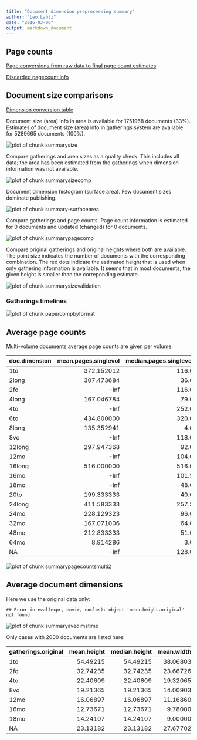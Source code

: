 ```yaml
---
title: "Document dimension preprocessing summary"
author: "Leo Lahti"
date: "2016-03-06"
output: markdown_document
---
```



## Page counts

[Page conversions from raw data to final page count estimates](https://raw.githubusercontent.com/rOpenGov/estc/master/inst/examples/output.tables/pagecount_conversion_nontrivial.csv)

<!--[Page conversions from raw data to final page count estimates with volume info](https://raw.githubusercontent.com/rOpenGov/estc/master/inst/examples/output.tables/page_conversion_table_full.csv)-->

[Discarded pagecount info](https://raw.githubusercontent.com/rOpenGov/estc/master/inst/examples/output.tables/pagecount_discarded.csv)



## Document size comparisons

[Dimension conversion table](https://raw.githubusercontent.com/rOpenGov/estc/master/inst/examples/output.tables/conversions_physical_dimension.csv)

<!--[Discarded dimension info](https://raw.githubusercontent.com/rOpenGov/estc/master/inst/examples/output.tables/dimensions_discarded.csv)-->

Document size (area) info in area is available for 1751968 documents (33%). Estimates of document size (area) info in gatherings system are available for 5289665 documents (100%). 

![plot of chunk summarysize](figure/summarysize-1.png)


Compare gatherings and area sizes as a quality check. This includes all data; the area has been estimated from the gatherings when dimension information was not available.

![plot of chunk summarysizecomp](figure/summarysizecomp-1.png)

Document dimension histogram (surface area). Few document sizes dominate publishing.

![plot of chunk summary-surfacearea](figure/summary-surfacearea-1.png)


Compare gatherings and page counts. Page count information is estimated for 0 documents and updated (changed) for 0 documents. 

![plot of chunk summarypagecomp](figure/summarypagecomp-1.png)

Compare original gatherings and original heights where both are available. The point size indicates the number of documents with the corresponding combination. The red dots indicate the estimated height that is used when only gathering information is available. It seems that in most documents, the given height is smaller than the correponding estimate.

![plot of chunk summarysizevalidation](figure/summarysizevalidation-1.png)

### Gatherings timelines

![plot of chunk papercompbyformat](figure/papercompbyformat-1.png)

## Average page counts 

Multi-volume documents average page counts are given per volume.


|doc.dimension | mean.pages.singlevol| median.pages.singlevol| n.singlevol| mean.pages.multivol| median.pages.multivol| n.multivol| mean.pages.issue| median.pages.issue| n.issue|
|:-------------|--------------------:|----------------------:|-----------:|-------------------:|---------------------:|----------:|----------------:|------------------:|-------:|
|1to           |           372.152012|                  116.0|        2584|                  NA|                    NA|         NA|         23.40741|               23.5|      54|
|2long         |           307.473684|                   36.0|          80|                  NA|                    NA|         NA|         27.11111|               32.0|       9|
|2fo           |                 -Inf|                  116.0|      163639|            390.3662|                441.00|        587|         22.86128|               20.0|   14360|
|4long         |           167.046784|                   79.0|         315|             66.5000|                 66.50|          5|         23.04167|               25.0|      48|
|4to           |                 -Inf|                  252.0|      425830|            439.4662|                488.50|       4436|         19.24273|               16.0|   37231|
|6to           |           434.800000|                  320.0|          19|                  NA|                    NA|         NA|               NA|                 NA|      NA|
|8long         |           135.352941|                    4.0|          50|                  NA|                    NA|         NA|         13.00000|               13.0|       1|
|8vo           |                 -Inf|                  118.0|      534128|            373.2755|                372.00|       3076|         21.58982|               16.0|   54868|
|12long        |           297.947368|                   92.0|          31|           1052.5000|               1052.50|          1|         20.50000|               16.0|       6|
|12mo          |                 -Inf|                  104.0|       68735|            414.7272|                366.00|        319|         22.85625|               20.0|    7478|
|16long        |           516.000000|                  516.0|           1|                  NA|                    NA|         NA|               NA|                 NA|      NA|
|16mo          |                 -Inf|                  101.5|        8070|            451.1158|                410.00|         19|         23.05742|               20.0|     836|
|18mo          |                 -Inf|                   48.0|        3899|            643.7500|                674.75|         10|         22.17703|               20.0|     418|
|20to          |           199.333333|                   40.0|           7|                  NA|                    NA|         NA|         40.00000|               40.0|       1|
|24long        |           411.583333|                  257.5|          18|            658.0000|                658.00|          1|         28.00000|               28.0|       1|
|24mo          |           228.129323|                   96.0|        1395|            441.0000|                549.50|          4|         22.87248|               20.0|     149|
|32mo          |           167.071006|                   64.0|         416|                  NA|                    NA|         NA|         23.00000|               21.0|      47|
|48mo          |           212.833333|                   51.0|          20|                  NA|                    NA|         NA|         14.50000|               14.5|       2|
|64mo          |             8.914286|                    3.0|          56|                  NA|                    NA|         NA|          8.00000|                8.0|       1|
|NA            |                 -Inf|                  128.0|     4078446|            365.8008|                351.00|      16766|         23.31769|               20.0|  330961|


![plot of chunk summarypagecountsmulti2](figure/summarypagecountsmulti2-1.png)


## Average document dimensions 

Here we use the original data only:


```
## Error in eval(expr, envir, enclos): object 'mean.height.original' not found
```

![plot of chunk summaryavedimstime](figure/summaryavedimstime-1.png)




Only cases with 2000 documents are listed here:


|gatherings.original | mean.height| median.height| mean.width| median.width|      n|
|:-------------------|-----------:|-------------:|----------:|------------:|------:|
|1to                 |    54.49215|      54.49215|   38.06803|     38.06803|    399|
|2fo                 |    32.74235|      32.74235|   23.66726|     23.66726|  11208|
|4to                 |    22.40609|      22.40609|   19.32065|     19.32065|  22869|
|8vo                 |    19.21365|      19.21365|   14.00903|     14.00903|  28417|
|12mo                |    16.06897|      16.06897|   11.16860|     11.16860|   9571|
|16mo                |    12.73671|      12.73671|    9.78000|      9.78000|    602|
|18mo                |    14.24107|      14.24107|    9.00000|      9.00000|    224|
|NA                  |    23.13182|      23.13182|   27.67702|     27.67702| 542250|

